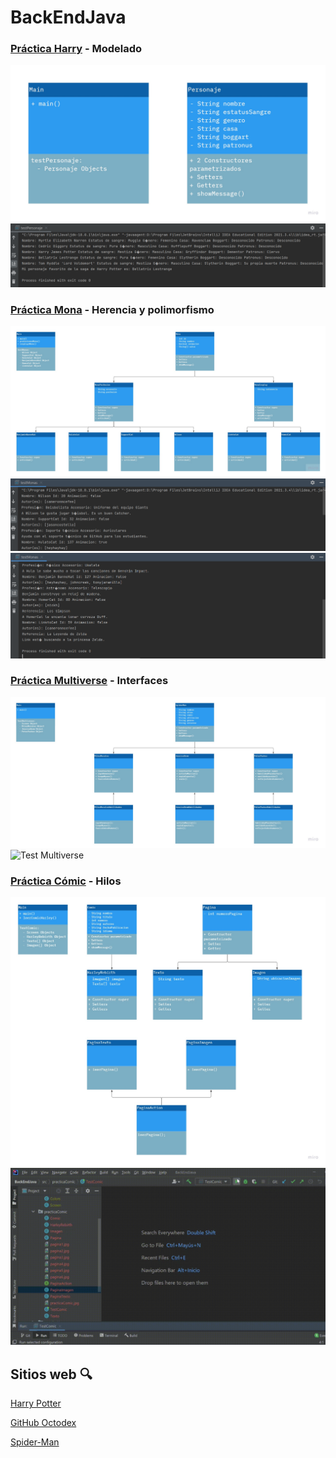 # BackEndJava

### [Práctica Harry](./src/practicaHarry/) - Modelado

<img src="./src/practicaHarry/practicaHarry.jpg" alt="Diagrama UML Harry">

<img src="./src/practicaHarry/testPersonaje.png" alt="Test Personaje">

### [Práctica Mona](./src/practicaMona/) - Herencia y polimorfismo

<img src="./src/practicaMona/practicaMona.jpg" alt="Diagrama UML Mona">

<img src="./src/practicaMona/testMonas-1.png" alt="Test Monas 1">

<img src="./src/practicaMona/testMonas-2.png" alt="Test Monas 2">

### [Práctica Multiverse](./src/practicaMultiverse/) - Interfaces

<img src="./src/practicaMultiverse/practicaMultiverse.jpg" alt="Diagrama UML Multiverse">

<img src="./src/practicaMultiverse/testMultiverse.gif" alt="Test Multiverse">

### [Práctica Cómic](./src/practicaComic/) - Hilos

<img src="./src/practicaComic/practicaComic.jpg" alt="Diagrama UML Cómic">

<img src="./src/practicaComic/testComic.gif" alt="Test Comic">

## Sitios web 🔍

[Harry Potter](https://harrypotter.fandom.com/wiki/Harry_Potter)

[GitHub Octodex](https://octodex.github.com/)

[Spider-Man](https://spider-man.fandom.com/es/wiki/Spider-Man_Wiki)